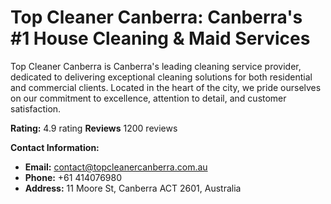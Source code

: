 # Top Cleaner Canberra: Canberra's #1 House Cleaning & Maid Services

Top Cleaner Canberra is Canberra's leading cleaning service provider, dedicated to delivering exceptional cleaning solutions for both residential and commercial clients. Located in the heart of the city, we pride ourselves on our commitment to excellence, attention to detail, and customer satisfaction.

**Rating:** 4.9 rating
**Reviews** 1200 reviews

**Contact Information:**

- **Email:** [contact@topcleanercanberra.com.au](mailto:contact@topcleanercanberra.com.au)
- **Phone:** +61 414076980
- **Address:** 11 Moore St, Canberra ACT 2601, Australia
